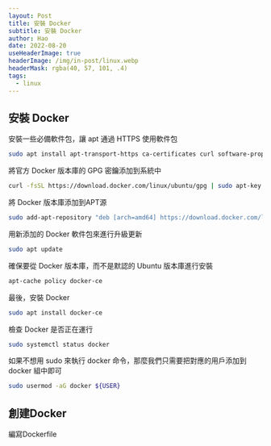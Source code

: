 ```yaml
---
layout: Post
title: 安裝 Docker
subtitle: 安裝 Docker
author: Hao
date: 2022-08-20
useHeaderImage: true
headerImage: /img/in-post/linux.webp
headerMask: rgba(40, 57, 101, .4)
tags: 
  - linux
---
```

## **安裝 Docker**

安裝一些必備軟件包，讓 apt 通過 HTTPS 使用軟件包

```bash
sudo apt install apt-transport-https ca-certificates curl software-properties-common
```

將官方 Docker 版本庫的 GPG 密鑰添加到系統中

```bash
curl -fsSL https://download.docker.com/linux/ubuntu/gpg | sudo apt-key add -
```

將 Docker 版本庫添加到APT源

```bash
sudo add-apt-repository "deb [arch=amd64] https://download.docker.com/linux/ubuntu focal stable"
```

用新添加的 Docker 軟件包來進行升級更新

```bash
sudo apt update
```

確保要從 Docker 版本庫，而不是默認的 Ubuntu 版本庫進行安裝

```bash
apt-cache policy docker-ce
```

最後，安裝 Docker

```bash
sudo apt install docker-ce
```

檢查 Docker 是否正在運行

```bash
sudo systemctl status docker
```

如果不想用 sudo 來執行 docker 命令，那麼我們只需要把對應的用戶添加到 docker 組中即可

```bash
sudo usermod -aG docker ${USER}
```

## 創建Docker

編寫Dockerfile